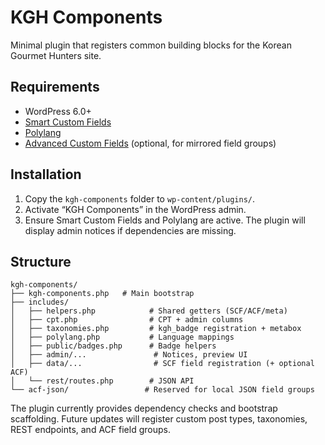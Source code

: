 # KGH Components

Minimal plugin that registers common building blocks for the Korean Gourmet Hunters site.

## Requirements
- WordPress 6.0+
- [Smart Custom Fields](https://wordpress.org/plugins/smart-custom-fields/)
- [Polylang](https://wordpress.org/plugins/polylang/)
- [Advanced Custom Fields](https://wordpress.org/plugins/advanced-custom-fields/) (optional, for mirrored field groups)

## Installation
1. Copy the `kgh-components` folder to `wp-content/plugins/`.
2. Activate “KGH Components” in the WordPress admin.
3. Ensure Smart Custom Fields and Polylang are active. The plugin will display admin notices if dependencies are missing.

## Structure
```
kgh-components/
├── kgh-components.php   # Main bootstrap
├── includes/
│   ├── helpers.php            # Shared getters (SCF/ACF/meta)
│   ├── cpt.php                # CPT + admin columns
│   ├── taxonomies.php         # kgh_badge registration + metabox
│   ├── polylang.php           # Language mappings
│   ├── public/badges.php      # Badge helpers
│   ├── admin/...               # Notices, preview UI
│   ├── data/...                # SCF field registration (+ optional ACF)
│   └── rest/routes.php        # JSON API
└── acf-json/                 # Reserved for local JSON field groups
```

The plugin currently provides dependency checks and bootstrap scaffolding. Future updates will register custom post types, taxonomies, REST endpoints, and ACF field groups.
